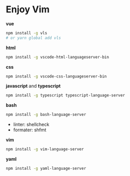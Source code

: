 # Enjoy Vim

**vue**

```bash
npm install -g vls
# or yarn global add vls
```

**html**

```bash
npm install -g vscode-html-languageserver-bin
```

**css**

```bash
npm install -g vscode-css-languageserver-bin
```

**javascript** and **typescript**

```bash
npm install -g typescript typescript-language-server
```

**bash**

```bash
npm install -g bash-language-server
```

- linter: shellcheck
- formater: shfmt

**vim**

```bash
npm install -g vim-language-server
```

**yaml**

```bash
npm install -g yaml-language-server
```
